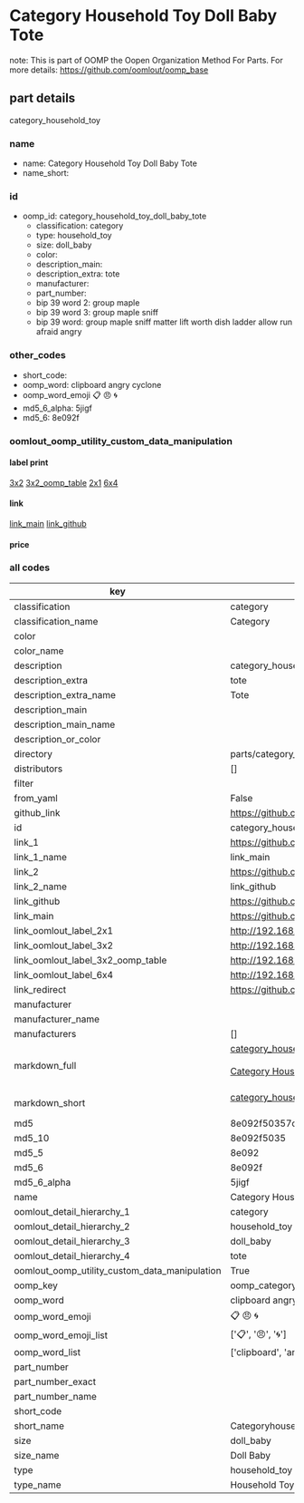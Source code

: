 # Category Household Toy Doll Baby Tote  

note: This is part of OOMP the Oopen Organization Method For Parts. For more details: https://github.com/oomlout/oomp_base

##  part details
  



category_household_toy



### name
* name: Category Household Toy Doll Baby Tote
* name_short: 
### id
* oomp_id: category_household_toy_doll_baby_tote
  * classification: category
  * type: household_toy
  * size: doll_baby
  * color: 
  * description_main: 
  * description_extra: tote
  * manufacturer: 
  * part_number: 
  * bip 39 word 2: group maple
  * bip 39 word 3: group maple sniff
  * bip 39 word: group maple sniff matter lift worth dish ladder allow run afraid angry

### other_codes
* short_code: 
* oomp_word: clipboard angry cyclone
* oomp_word_emoji :clipboard: :angry: :cyclone:
* md5_6_alpha: 5jigf
* md5_6: 8e092f






### oomlout_oomp_utility_custom_data_manipulation
#### label print
[3x2](http://192.168.1.245:1112/?label=oomp%205jigf)
[3x2_oomp_table](http://192.168.1.108:1112/?label=oomp%205jigf)
[2x1](http://192.168.1.242:1112/?label=oomp%205jigf)
[6x4](http://192.168.1.55:1112/?label=oomp%205jigf)    

#### link

[link_main](https://github.com/oomlout/oomlout_oomp_version_1_messy/tree/main/parts/category_household_toy_doll_baby_tote) [link_github](https://github.com/oomlout/oomlout_oomp_version_1_messy/tree/main/parts/category_household_toy_doll_baby_tote)                             

#### price







### all codes 
| key | value |  
| --- | --- |  
| classification | category |  
| classification_name | Category |  
| color |  |  
| color_name |  |  
| description | category_household_toy |  
| description_extra | tote |  
| description_extra_name | Tote |  
| description_main |  |  
| description_main_name |  |  
| description_or_color |   |  
| directory | parts/category_household_toy_doll_baby_tote |  
| distributors | [] |  
| filter |  |  
| from_yaml | False |  
| github_link | https://github.com/oomlout/oomlout_oomp_part_src/tree/main/parts/category_household_toy_doll_baby_tote |  
| id | category_household_toy_doll_baby_tote |  
| link_1 | https://github.com/oomlout/oomlout_oomp_version_1_messy/tree/main/parts/category_household_toy_doll_baby_tote |  
| link_1_name | link_main |  
| link_2 | https://github.com/oomlout/oomlout_oomp_version_1_messy/tree/main/parts/category_household_toy_doll_baby_tote |  
| link_2_name | link_github |  
| link_github | https://github.com/oomlout/oomlout_oomp_version_1_messy/tree/main/parts/category_household_toy_doll_baby_tote |  
| link_main | https://github.com/oomlout/oomlout_oomp_version_1_messy/tree/main/parts/category_household_toy_doll_baby_tote |  
| link_oomlout_label_2x1 | http://192.168.1.242:1112/?label=oomp%205jigf |  
| link_oomlout_label_3x2 | http://192.168.1.245:1112/?label=oomp%205jigf |  
| link_oomlout_label_3x2_oomp_table | http://192.168.1.108:1112/?label=oomp%205jigf |  
| link_oomlout_label_6x4 | http://192.168.1.55:1112/?label=oomp%205jigf |  
| link_redirect | https://github.com/oomlout/oomlout_oomp_version_1_messy/tree/main/parts/category_household_toy_doll_baby_tote |  
| manufacturer |  |  
| manufacturer_name |  |  
| manufacturers | [] |  
| markdown_full | [category_household_toy_doll_baby_tote](none)<br>[](none)<br>[Category Household Toy Doll Baby Tote](none)<br><br> |  
| markdown_short | [category_household_toy_doll_baby_tote](none)<br><br> |  
| md5 | 8e092f50357c67e7f7c0b8959ae1e337 |  
| md5_10 | 8e092f5035 |  
| md5_5 | 8e092 |  
| md5_6 | 8e092f |  
| md5_6_alpha | 5jigf |  
| name | Category Household Toy Doll Baby Tote |  
| oomlout_detail_hierarchy_1 | category |  
| oomlout_detail_hierarchy_2 | household_toy |  
| oomlout_detail_hierarchy_3 | doll_baby |  
| oomlout_detail_hierarchy_4 | tote |  
| oomlout_oomp_utility_custom_data_manipulation | True |  
| oomp_key | oomp_category_household_toy_doll_baby_tote |  
| oomp_word | clipboard angry cyclone |  
| oomp_word_emoji | :clipboard: :angry: :cyclone: |  
| oomp_word_emoji_list | [':clipboard:', ':angry:', ':cyclone:'] |  
| oomp_word_list | ['clipboard', 'angry', 'cyclone'] |  
| part_number |  |  
| part_number_exact |  |  
| part_number_name |  |  
| short_code |  |  
| short_name | Categoryhouseholdtoy |  
| size | doll_baby |  
| size_name | Doll Baby |  
| type | household_toy |  
| type_name | Household Toy |  

